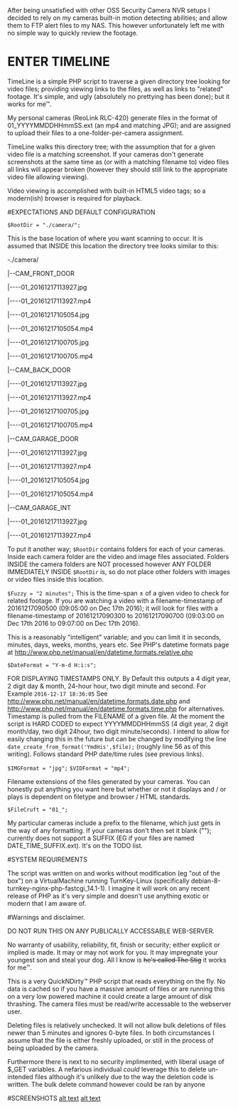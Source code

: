 After being unsatisfied with other OSS Security Camera NVR setups I decided to rely on my cameras built-in motion detecting abilities; and allow them to FTP alert files to my NAS.  This however unfortunately left me with no simple way to quickly review the footage.

# ENTER TIMELINE

TimeLine is a simple PHP script to traverse a given directory tree looking for video files; providing viewing links to the files, as well as links to "related" footage.  It's simple, and ugly (absolutely no prettying has been done); but it works for me™.

My personal cameras (ReoLink RLC-420) generate files in the format of 01_YYYYMMDDHHmmSS.ext (an mp4 and matching JPG); and are assigned to upload their files to a one-folder-per-camera assignment.

TimeLine walks this directory tree; with the assumption that for a given video file is a matching screenshot.  If your cameras don't generate screenshots at the same time as (or with a matching filename to) video files all links will appear broken (however they should still link to the appropriate video file allowing viewing).

Video viewing is accomplished with built-in HTML5 video tags; so a modern(ish) browser is required for playback.

#EXPECTATIONS AND DEFAULT CONFIGURATION

`$RootDir = "./camera/";`

This is the base location of where you want scanning to occur.  It is assumed that INSIDE this location the directory tree looks similar to this:

-./camera/

|--CAM_FRONT_DOOR

|----01_20161217113927.jpg

|----01_20161217113927.mp4

|----01_20161217105054.jpg

|----01_20161217105054.mp4

|----01_20161217100705.jpg

|----01_20161217100705.mp4

|--CAM_BACK_DOOR

|----01_20161217113927.jpg

|----01_20161217113927.mp4

|----01_20161217100705.jpg

|----01_20161217100705.mp4

|--CAM_GARAGE_DOOR

|----01_20161217113927.jpg

|----01_20161217113927.mp4

|----01_20161217105054.jpg

|----01_20161217105054.mp4

|--CAM_GARAGE_INT

|----01_20161217113927.jpg

|----01_20161217113927.mp4


To put it another way; `$RootDir` contains folders for each of your cameras.  Inside each camera folder are the video and image files associated.  Folders INSIDE the camera folders are NOT processed however ANY FOLDER IMMEDIATELY INSIDE `$RootDir` is, so do not place other folders with images or video files inside this location.

`$Fuzzy = "2 minutes";`
This is the time-span ± of a given video to check for related footage.  If you are watching a video with a filename-timestamp of 20161217090500 (09:05:00 on Dec 17th 2016); it will look for files with a filename-timestamp of 20161217090300 to 20161217090700 (09:03:00 on Dec 17th 2016 to 09:07:00 on Dec 17th 2016).

This is a reasonably "intelligent" variable; and you can limit it in seconds, minutes, days, weeks, months, years etc.  See PHP's datetime formats page at http://www.php.net/manual/en/datetime.formats.relative.php


`$DateFormat = "Y-m-d H:i:s";`

FOR DISPLAYING TIMESTAMPS ONLY.  By Default this outputs a 4 digit year, 2 digit day & month, 24-hour hour, two digit minute and second.  For Example `2016-12-17 18:36:05`  See http://www.php.net/manual/en/datetime.formats.date.php and http://www.php.net/manual/en/datetime.formats.time.php for alternatives.  Timestamp is pulled from the FILENAME of a given file.  At the moment the script is HARD CODED to expect YYYYMMDDHHmmSS (4 digit year, 2 digit month/day, two digit 24hour, two digit minute/seconds).  I intend to allow for easily changing this in the future but can be changed by modifying the line `date_create_from_format('YmdHis',$file);` (roughly line 56 as of this writing).  Follows standard PHP date/time rules (see previous links).


`$IMGFormat = "jpg";`
`$VIDFormat = "mp4";`

Filename extensions of the files generated by your cameras.  You can honestly put anything you want here but whether or not it displays and / or plays is dependent on filetype and browser / HTML standards.

`$FileCruft = "01_";`

My particular cameras include a prefix to the filename, which just gets in the way of any formatting.  If your cameras don't then set it blank (""); currently does not support a SUFFIX (EG if your files are named DATE_TIME_SUFFIX.ext).  It's on the TODO list.


#SYSTEM REQUIREMENTS

The script was written on and works without modification (eg "out of the box") on a VirtualMachine running TurnKey-Linux (specifically debian-8-turnkey-nginx-php-fastcgi_14.1-1).  I imagine it will work on any recent release of PHP as it's very simple and doesn't use anything exotic or modern that I am aware of.

#Warnings and disclaimer.

DO NOT RUN THIS ON ANY PUBLICALLY ACCESSABLE WEB-SERVER.

No warranty of usability, reliability, fit, finish or security; either explicit or implied is made.  It may or may not work for you.  It may impregnate your youngest son and steal your dog.  All I know is ~~he's called The Stig~~ it works for me™.

This is a very QuickNDirty™ PHP script that reads everything on the fly.  No data is cached so if you have a massive amount of files or are running this on a very low powered machine it could create a large amount of disk thrashing.  The camera files must be read/write accessable to the webserver user.

Deleting files is relatively unchecked.  It will not allow bulk deletions of files newer than 5 minutes and ignores 0-byte files.  In both circumstances I assume that the file is either freshly uploaded, or still in the process of being uploaded by the camera.

Furthermore there is next to no security implimented, with liberal usage of $_GET variables.  A nefarious individual *could* leverage this to delete un-intended files although it's unlikely due to the way the deletion code is written.  The bulk delete command however could be ran by anyone 

#SCREENSHOTS
[alt text](https://github.com/shandestromp/TimeLine/screenshots/index.jpg "Main Index Page")
[alt text](https://github.com/shandestromp/TimeLine/screenshots/related.jpg "Playback and Related Page")